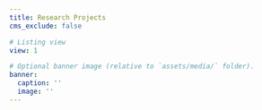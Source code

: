 ```yaml
---
title: Research Projects
cms_exclude: false

# Listing view
view: 1

# Optional banner image (relative to `assets/media/` folder).
banner:
  caption: ''
  image: ''
---
```

